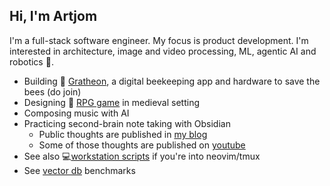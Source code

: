 ## Hi, I'm Artjom 

I'm a full-stack software engineer. My focus is product development.
I'm interested in architecture, image and video processing, ML, agentic AI and robotics 🤖. 

- Building 🐝 [Gratheon](https://gratheon.com), a digital beekeeping app and hardware to save the bees (do join)
- Designing 🏰 [RPG game](https://github.com/tot-ra/rebel-reval) in medieval setting
- Composing music with AI
- Practicing second-brain note taking with Obsidian
  - Public thoughts are published in [my blog](https://kurapov.ee/)
  - Some of those thoughts are published on [youtube](https://www.youtube.com/user/artkurapov)
- See also 💻[workstation scripts](https://github.com/tot-ra/workstation) if you're into neovim/tmux
- See [vector db](https://github.com/tot-ra/vector-bible) benchmarks
